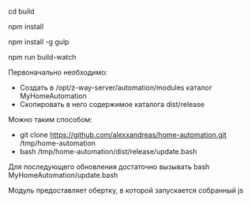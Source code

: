 cd build 

npm install

npm install -g gulp

npm run build-watch


Первоначально необходимо:
* Создать в /opt/z-way-server/automation/modules каталог MyHomeAutomation
* Скопировать в него содержимое каталога dist/release

Можно таким способом:
* git clone https://github.com/alexxandreas/home-automation.git /tmp/home-automation
* bash /tmp/home-automation/dist/release/update.bash 

Для последующего обновления достаточно вызывать bash MyHomeAutomation/update.bash




Модуль предоставляет обертку, в которой запускается собранный js
